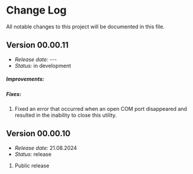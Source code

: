 # Change Log
All notable changes to this project will be documented in this file.

## Version 00.00.11
- *Release date:* ---
- *Status:* in development

##### Improvements:

##### Fixes:
1. Fixed an error that occurred when an open COM port disappeared and resulted in the inability to close this utility.


## Version 00.00.10
- *Release date:* 21.08.2024
- *Status:* release

1. Public release